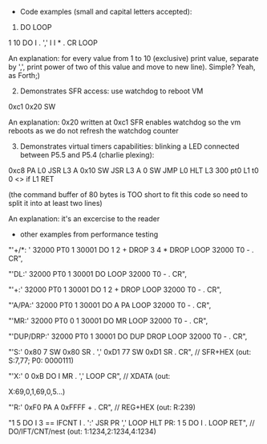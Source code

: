 - Code examples (small and capital letters accepted):
1. DO LOOP
   
1 10 DO I . ',' I I * . CR LOOP

An explanation: for every value from 1 to 10 (exclusive) print value, separate by ',', print power of two of this value and move to new line).
Simple? Yeah, as Forth;)

2. Demonstrates SFR access: use watchdog to reboot VM
   
0xc1 0x20 SW

An explanation: 0x20 written at 0xc1 SFR enables watchdog so the vm reboots as we do not refresh the watchdog counter

3. Demonstrates virtual timers capabilities: blinking a LED connected between P5.5 and P5.4 (charlie plexing):

0xc8 PA L0 JSR L3 A 0x10 SW JSR L3 A 0 SW JMP L0 HLT 
L3 300 pt0 L1 t0 0 <> if L1 RET 

(the command buffer of 80 bytes is TOO short to fit this code so need to split it into at least two lines)

An explanation: it's an excercise to the reader

- other examples from performance testing

"'+/*: ' 32000 PT0 1 30001 DO 1 2 + DROP 3 4 * DROP LOOP 32000 T0 - . CR", 

"'DL:' 32000 PT0 1 30001 DO LOOP 32000 T0 - . CR",

"'+:' 32000 PT0 1 30001 DO 1 2 + DROP LOOP 32000 T0 - . CR", 

"'A/PA:' 32000 PT0 1 30001 DO A PA LOOP 32000 T0 - . CR", 	

"'MR:' 32000 PT0 0 1 30001 DO MR LOOP 32000 T0 - . CR", 

"'DUP/DRP:' 32000 PT0 1 30001 DO DUP DROP LOOP 32000 T0 - . CR", 

"'S:' 0x80 7 SW 0x80 SR . ',' 0xD1 77 SW 0xD1 SR . CR", 											// SFR+HEX 					(out: S:7,77; P0: 0000111)

"'X:' 0 0xB DO I MR . ',' LOOP CR", 																					// XDATA 						(out: 

X:69,0,1,69,0,5...)

"'R:' 0xF0 PA A 0xFFFF + . CR",																								// REG+HEX					(out: R:239)

"1 5 DO I 3 == IFCNT I . ':' JSR PR ',' LOOP HLT PR: 1 5 DO I . LOOP RET",	// DO/IFT/CNT/nest 	(out: 1:1234,2:1234,4:1234)
